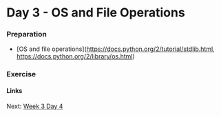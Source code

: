 # Day 3 - OS and File Operations

### Preparation
- [OS and file operations](https://docs.python.org/2/tutorial/stdlib.html, https://docs.python.org/2/library/os.html)

### Exercise


#### Links
Next: [Week 3 Day 4](day-4.md)